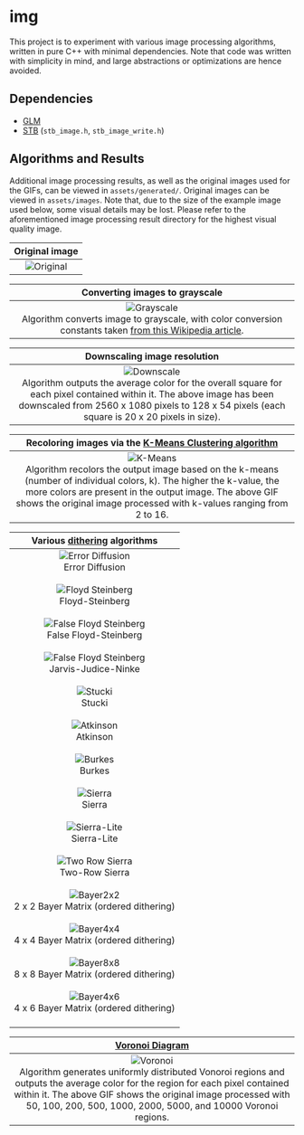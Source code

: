 # img

This project is to experiment with various image processing algorithms, written in pure C++ with minimal dependencies. Note that code was written with simplicity in mind, and large abstractions or optimizations are hence avoided.

## Dependencies

- [GLM](https://github.com/g-truc/glm)
- [STB](https://github.com/nothings/stb) (`stb_image.h`, `stb_image_write.h`)

## Algorithms and Results

Additional image processing results, as well as the original images used for the GIFs, can be viewed in `assets/generated/`. Original images can be viewed in `assets/images`. Note that, due to the size of the example image used below, some visual details may be lost. Please refer to the aforementioned image processing result directory for the highest visual quality image.

| Original image |
| :---: |
| ![Original](https://github.com/sevanetrebchenko/img/blob/master/assets/images/desert.png) |

| Converting images to grayscale |
| :---: |
| ![Grayscale](https://github.com/sevanetrebchenko/img/blob/master/assets/generated/desert/desert_grayscale.png) <br> Algorithm converts image to grayscale, with color conversion constants taken [from this Wikipedia article](https://en.wikipedia.org/wiki/Grayscale). |

| Downscaling image resolution |
| :---: |
| ![Downscale](https://github.com/sevanetrebchenko/img/blob/master/assets/generated/desert/desert_20x20px.png) <br> Algorithm outputs the average color for the overall square for each pixel contained within it. The above image has been downscaled from 2560 x 1080 pixels to 128 x 54 pixels (each square is 20 x 20 pixels in size). |

| Recoloring images via the [K-Means Clustering algorithm](https://en.wikipedia.org/wiki/K-means_clustering) |
| :---: |
| ![K-Means](https://github.com/sevanetrebchenko/img/blob/master/assets/generated/desert/desert_k_means.gif) <br> Algorithm recolors the output image based on the k-means (number of individual colors, k). The higher the k-value, the more colors are present in the output image. The above GIF shows the original image processed with k-values ranging from 2 to 16. |

| Various [dithering](https://en.wikipedia.org/wiki/Dither) algorithms |
| :---: |
| ![Error Diffusion](https://github.com/sevanetrebchenko/img/blob/master/assets/generated/desert/desert_dither_error_diffusion.png) <br> Error Diffusion <br><br> ![Floyd Steinberg](https://github.com/sevanetrebchenko/img/blob/master/assets/generated/desert/desert_dither_floyd_steinberg.png) <br> Floyd-Steinberg <br><br> ![False Floyd Steinberg](https://github.com/sevanetrebchenko/img/blob/master/assets/generated/desert/desert_dither_false_floyd_steinberg.png) <br> False Floyd-Steinberg <br><br> ![False Floyd Steinberg](https://github.com/sevanetrebchenko/img/blob/master/assets/generated/desert/desert_dither_jarvis_judice_ninke.png) <br> Jarvis-Judice-Ninke <br><br> ![Stucki](https://github.com/sevanetrebchenko/img/blob/master/assets/generated/desert/desert_dither_stucki.png) <br> Stucki <br><br> ![Atkinson](https://github.com/sevanetrebchenko/img/blob/master/assets/generated/desert/desert_dither_atkinson.png) <br> Atkinson <br><br> ![Burkes](https://github.com/sevanetrebchenko/img/blob/master/assets/generated/desert/desert_dither_burkes.png) <br> Burkes <br><br> ![Sierra](https://github.com/sevanetrebchenko/img/blob/master/assets/generated/desert/desert_dither_sierra.png) <br> Sierra <br><br> ![Sierra-Lite](https://github.com/sevanetrebchenko/img/blob/master/assets/generated/desert/desert_dither_sierra-lite.png) <br> Sierra-Lite <br><br> ![Two Row Sierra](https://github.com/sevanetrebchenko/img/blob/master/assets/generated/desert/desert_dither_two-row-sierra.png) <br> Two-Row Sierra <br><br> ![Bayer2x2](https://github.com/sevanetrebchenko/img/blob/master/assets/generated/desert/desert_dither_bayer2x2.png) <br> 2 x 2 Bayer Matrix (ordered dithering) <br><br> ![Bayer4x4](https://github.com/sevanetrebchenko/img/blob/master/assets/generated/desert/desert_dither_bayer4x4.png) <br> 4 x 4 Bayer Matrix (ordered dithering) <br><br> ![Bayer8x8](https://github.com/sevanetrebchenko/img/blob/master/assets/generated/desert/desert_dither_bayer8x8.png) <br> 8 x 8 Bayer Matrix (ordered dithering) <br><br> ![Bayer4x6](https://github.com/sevanetrebchenko/img/blob/master/assets/generated/desert/desert_dither_bayer4x6.png) <br> 4 x 6 Bayer Matrix (ordered dithering) <br><br> |

| [Voronoi Diagram](https://en.wikipedia.org/wiki/Voronoi_diagram) |
| :---: |
| ![Voronoi](https://github.com/sevanetrebchenko/img/blob/master/assets/generated/desert/desert_voronoi.gif) <br> Algorithm generates uniformly distributed Vonoroi regions and outputs the average color for the region for each pixel contained within it. The above GIF shows the original image processed with 50, 100, 200, 500, 1000, 2000, 5000, and 10000 Voronoi regions. |
